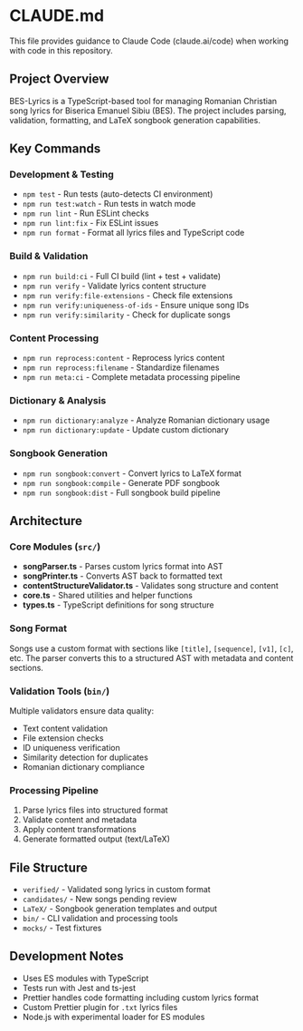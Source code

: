 # CLAUDE.md

This file provides guidance to Claude Code (claude.ai/code) when working with code in this repository.

## Project Overview

BES-Lyrics is a TypeScript-based tool for managing Romanian Christian song lyrics for Biserica Emanuel Sibiu (BES). The project includes parsing, validation, formatting, and LaTeX songbook generation capabilities.

## Key Commands

### Development & Testing
- `npm test` - Run tests (auto-detects CI environment)
- `npm run test:watch` - Run tests in watch mode
- `npm run lint` - Run ESLint checks
- `npm run lint:fix` - Fix ESLint issues
- `npm run format` - Format all lyrics files and TypeScript code

### Build & Validation
- `npm run build:ci` - Full CI build (lint + test + validate)
- `npm run verify` - Validate lyrics content structure
- `npm run verify:file-extensions` - Check file extensions
- `npm run verify:uniqueness-of-ids` - Ensure unique song IDs
- `npm run verify:similarity` - Check for duplicate songs

### Content Processing
- `npm run reprocess:content` - Reprocess lyrics content
- `npm run reprocess:filename` - Standardize filenames
- `npm run meta:ci` - Complete metadata processing pipeline

### Dictionary & Analysis
- `npm run dictionary:analyze` - Analyze Romanian dictionary usage
- `npm run dictionary:update` - Update custom dictionary

### Songbook Generation
- `npm run songbook:convert` - Convert lyrics to LaTeX format
- `npm run songbook:compile` - Generate PDF songbook
- `npm run songbook:dist` - Full songbook build pipeline

## Architecture

### Core Modules (`src/`)
- **songParser.ts** - Parses custom lyrics format into AST
- **songPrinter.ts** - Converts AST back to formatted text
- **contentStructureValidator.ts** - Validates song structure and content
- **core.ts** - Shared utilities and helper functions
- **types.ts** - TypeScript definitions for song structure

### Song Format
Songs use a custom format with sections like `[title]`, `[sequence]`, `[v1]`, `[c]`, etc. The parser converts this to a structured AST with metadata and content sections.

### Validation Tools (`bin/`)
Multiple validators ensure data quality:
- Text content validation
- File extension checks
- ID uniqueness verification
- Similarity detection for duplicates
- Romanian dictionary compliance

### Processing Pipeline
1. Parse lyrics files into structured format
2. Validate content and metadata
3. Apply content transformations
4. Generate formatted output (text/LaTeX)

## File Structure
- `verified/` - Validated song lyrics in custom format
- `candidates/` - New songs pending review
- `LaTeX/` - Songbook generation templates and output
- `bin/` - CLI validation and processing tools
- `mocks/` - Test fixtures

## Development Notes
- Uses ES modules with TypeScript
- Tests run with Jest and ts-jest
- Prettier handles code formatting including custom lyrics format
- Custom Prettier plugin for `.txt` lyrics files
- Node.js with experimental loader for ES modules